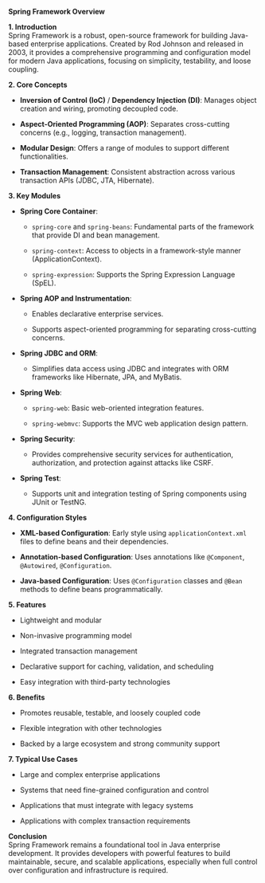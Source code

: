 **Spring Framework Overview**

**1. Introduction**  
Spring Framework is a robust, open-source framework for building Java-based enterprise applications. Created by Rod Johnson and released in 2003, it provides a comprehensive programming and configuration model for modern Java applications, focusing on simplicity, testability, and loose coupling.

**2. Core Concepts**

- **Inversion of Control (IoC)** / **Dependency Injection (DI)**: Manages object creation and wiring, promoting decoupled code.
    
- **Aspect-Oriented Programming (AOP)**: Separates cross-cutting concerns (e.g., logging, transaction management).
    
- **Modular Design**: Offers a range of modules to support different functionalities.
    
- **Transaction Management**: Consistent abstraction across various transaction APIs (JDBC, JTA, Hibernate).
    

**3. Key Modules**

- **Spring Core Container**:
    
    - `spring-core` and `spring-beans`: Fundamental parts of the framework that provide DI and bean management.
        
    - `spring-context`: Access to objects in a framework-style manner (ApplicationContext).
        
    - `spring-expression`: Supports the Spring Expression Language (SpEL).
        
- **Spring AOP and Instrumentation**:
    
    - Enables declarative enterprise services.
        
    - Supports aspect-oriented programming for separating cross-cutting concerns.
        
- **Spring JDBC and ORM**:
    
    - Simplifies data access using JDBC and integrates with ORM frameworks like Hibernate, JPA, and MyBatis.
        
- **Spring Web**:
    
    - `spring-web`: Basic web-oriented integration features.
        
    - `spring-webmvc`: Supports the MVC web application design pattern.
        
- **Spring Security**:
    
    - Provides comprehensive security services for authentication, authorization, and protection against attacks like CSRF.
        
- **Spring Test**:
    
    - Supports unit and integration testing of Spring components using JUnit or TestNG.
        

**4. Configuration Styles**

- **XML-based Configuration**: Early style using `applicationContext.xml` files to define beans and their dependencies.
    
- **Annotation-based Configuration**: Uses annotations like `@Component`, `@Autowired`, `@Configuration`.
    
- **Java-based Configuration**: Uses `@Configuration` classes and `@Bean` methods to define beans programmatically.
    

**5. Features**

- Lightweight and modular
    
- Non-invasive programming model
    
- Integrated transaction management
    
- Declarative support for caching, validation, and scheduling
    
- Easy integration with third-party technologies
    

**6. Benefits**

- Promotes reusable, testable, and loosely coupled code
    
- Flexible integration with other technologies
    
- Backed by a large ecosystem and strong community support
    

**7. Typical Use Cases**

- Large and complex enterprise applications
    
- Systems that need fine-grained configuration and control
    
- Applications that must integrate with legacy systems
    
- Applications with complex transaction requirements
    

**Conclusion**  
Spring Framework remains a foundational tool in Java enterprise development. It provides developers with powerful features to build maintainable, secure, and scalable applications, especially when full control over configuration and infrastructure is required.